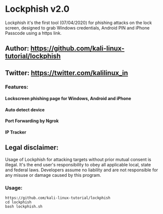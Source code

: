 # Lockphish v2.0

Lockphish it's the first tool (07/04/2020) for phishing attacks on the lock screen, designed to grab Windows credentials, Android PIN and iPhone Passcode using a https link.

## Author: https://github.com/kali-linux-tutorial/lockphish
## Twitter: https://twitter.com/kalilinux_in



### Features:

#### Lockscreen phishing page for Windows, Android and iPhone
#### Auto detect device
#### Port Forwarding by Ngrok
#### IP Tracker

## Legal disclaimer:

Usage of Lockphish for attacking targets without prior mutual consent is illegal. It's the end user's responsibility to obey all applicable local, state and federal laws. Developers assume no liability and are not responsible for any misuse or damage caused by this program. 

### Usage:
```
https://github.com/kali-linux-tutorial/lockphish
cd lockphish
bash lockphish.sh
```


